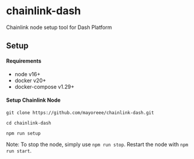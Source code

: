 # chainlink-dash
Chainlink node setup tool for Dash Platform


## Setup

#### Requirements
- node v16+
- docker v20+
- docker-compose v1.29+

#### Setup Chainlink Node

```
git clone https://github.com/mayoreee/chainlink-dash.git
```
```
cd chainlink-dash
```
```
npm run setup
```

Note: To stop the node, simply use `npm run stop`. Restart the node with `npm run start`.









